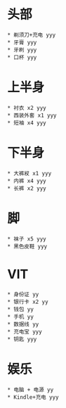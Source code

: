 # 头部
	* 剃须刀+充电 yyy
	* 牙膏 yyy
	* 牙刷 yyy
	* 口杯 yyy
# 上半身
	* 衬衣 x2 yyy
	* 西装外套 x1 yyy
	* 短袖 x4 yyy
	
# 下半身
	* 大裤衩 x1 yyy
	* 内裤 x4 yyy
	* 长裤 x2 yyy
# 脚
	* 袜子 x5 yyy
	* 黑色皮鞋 yyy
# VIT
	* 身份证 yy
	* 银行卡 x2 yy
	* 钱包 yy
	* 手机 yy
	* 数据线 yy
	* 充电宝 yyy
	* 钥匙 yyy
# 娱乐
	* 电脑 + 电源 yy
	* Kindle+充电 yyy
